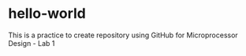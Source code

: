 # hello-world
This is a practice to create repository using GitHub for Microprocessor Design - Lab 1
